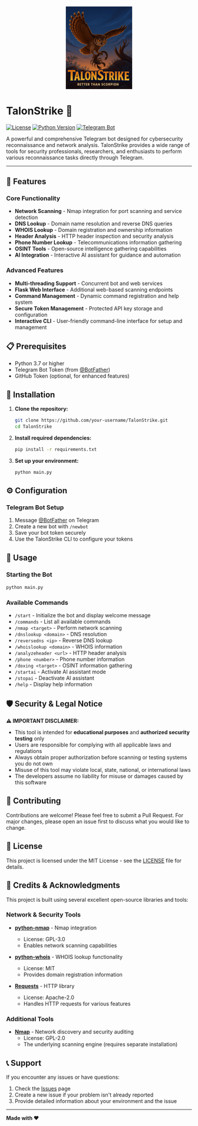 <!-- filepath: /home/awion/TalonStrike/README.md -->
<p align="center">
  <img src="modules/images/logo.jpeg" alt="TalonStrike Logo" width="180"/>
</p>

# TalonStrike 🦅

[![License](https://img.shields.io/badge/license-MIT-blue.svg)](LICENSE)
[![Python Version](https://img.shields.io/badge/python-3.7+-brightgreen.svg)](https://python.org)
[![Telegram Bot](https://img.shields.io/badge/Telegram-Bot-blue.svg)](https://core.telegram.org/bots)

A powerful and comprehensive Telegram bot designed for cybersecurity reconnaissance and network analysis. TalonStrike provides a wide range of tools for security professionals, researchers, and enthusiasts to perform various reconnaissance tasks directly through Telegram.

---

## 🚀 Features

### Core Functionality

- **Network Scanning** - Nmap integration for port scanning and service detection
- **DNS Lookup** - Domain name resolution and reverse DNS queries
- **WHOIS Lookup** - Domain registration and ownership information
- **Header Analysis** - HTTP header inspection and security analysis
- **Phone Number Lookup** - Telecommunications information gathering
- **OSINT Tools** - Open-source intelligence gathering capabilities
- **AI Integration** - Interactive AI assistant for guidance and automation

### Advanced Features

- **Multi-threading Support** - Concurrent bot and web services
- **Flask Web Interface** - Additional web-based scanning endpoints
- **Command Management** - Dynamic command registration and help system
- **Secure Token Management** - Protected API key storage and configuration
- **Interactive CLI** - User-friendly command-line interface for setup and management

## 📋 Prerequisites

- Python 3.7 or higher
- Telegram Bot Token (from [@BotFather](https://t.me/botfather))
- GitHub Token (optional, for enhanced features)

## 🔧 Installation

1. **Clone the repository:**

   ```bash
   git clone https://github.com/your-username/TalonStrike.git
   cd TalonStrike
   ```

2. **Install required dependencies:**

   ```bash
   pip install -r requirements.txt
   ```

3. **Set up your environment:**
   ```bash
   python main.py
   ```

## ⚙️ Configuration

### Telegram Bot Setup

1. Message [@BotFather](https://t.me/botfather) on Telegram
2. Create a new bot with `/newbot`
3. Save your bot token securely
4. Use the TalonStrike CLI to configure your tokens

## 🎯 Usage

### Starting the Bot

```bash
python main.py
```

### Available Commands

- `/start` - Initialize the bot and display welcome message
- `/commands` - List all available commands
- `/nmap <target>` - Perform network scanning
- `/dnslookup <domain>` - DNS resolution
- `/reversedns <ip>` - Reverse DNS lookup
- `/whoislookup <domain>` - WHOIS information
- `/analyzeheader <url>` - HTTP header analysis
- `/phone <number>` - Phone number information
- `/doxing <target>` - OSINT information gathering
- `/startai` - Activate AI assistant mode
- `/stopai` - Deactivate AI assistant
- `/help` - Display help information

## 🛡️ Security & Legal Notice

**⚠️ IMPORTANT DISCLAIMER:**

- This tool is intended for **educational purposes** and **authorized security testing** only
- Users are responsible for complying with all applicable laws and regulations
- Always obtain proper authorization before scanning or testing systems you do not own
- Misuse of this tool may violate local, state, national, or international laws
- The developers assume no liability for misuse or damages caused by this software

## 🤝 Contributing

Contributions are welcome! Please feel free to submit a Pull Request. For major changes, please open an issue first to discuss what you would like to change.

## 📄 License

This project is licensed under the MIT License - see the [LICENSE](LICENSE) file for details.

## 🙏 Credits & Acknowledgments

This project is built using several excellent open-source libraries and tools:

### Network & Security Tools

- **[python-nmap](https://github.com/nmmapper/python3-nmap)** - Nmap integration

  - License: GPL-3.0
  - Enables network scanning capabilities

- **[python-whois](https://github.com/richardpenman/whois)** - WHOIS lookup functionality

  - License: MIT
  - Provides domain registration information

- **[Requests](https://github.com/psf/requests)** - HTTP library
  - License: Apache-2.0
  - Handles HTTP requests for various features

### Additional Tools

- **[Nmap](https://nmap.org/)** - Network discovery and security auditing
  - License: GPL-2.0
  - The underlying scanning engine (requires separate installation)

## 📞 Support

If you encounter any issues or have questions:

1. Check the [Issues](https://github.com/your-username/TalonStrike/issues) page
2. Create a new issue if your problem isn't already reported
3. Provide detailed information about your environment and the issue

---

**Made with ❤️**
